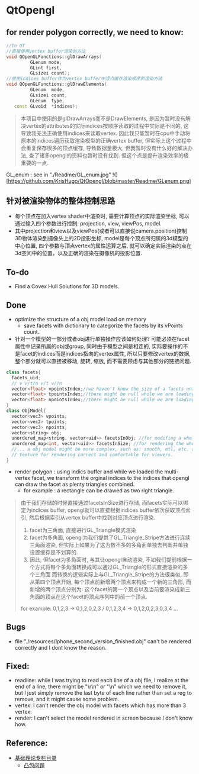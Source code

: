 # QtOpengl

## for render polygon correctly, we need to know:
```c++
//In QT
//直接使用vertex buffer渲染的方法
void QOpenGLFunctions::glDrawArrays(
         GLenum mode, 
         GLint first, 
         GLsizei count);
//使用indices buffer作为vertex buffer中顶点缓存渲染顺序的渲染方法
void QOpenGLFunctions::glDrawElements(
         GLenum  mode,
         GLsizei count,
         GLenum  type,
   const GLvoid  *indices);
```
> 本项目中使用的是glDrawArrays而不是DrawElements, 是因为暂时没有解决vertex的attributes的实际indices按顺序读取的过程中实际是不同的, 这导致我无法正确使用indices来读取vertex. 因此我只能暂时在cpu中手动将原本的indices遍历获取渲染模型的正确vertex buffer, 但实际上这个过程中会重复保存很多的顶点缓存, 导致数据量极大, 但我暂时没有什么好的解决办法, 查了诸多opengl的资料也暂时没有找到. 但这个点是提升渲染效率的极重要的一点.

GL_enum : see in "./Readme/GL_enum.jpg"
!()[https://github.com/KrisHugo/QtOpengl/blob/master/Readme/GLenum.png]

<!-- <img src="./README/GLenum.png" style="zoom:100%;" /> -->

## 针对被渲染物体的整体控制思路
- 每个顶点在加入vertex shader中渲染时, 需要计算顶点的实际渲染坐标, 可以通过输入四个参数进行控制: projection, view, viewPos, model.
- 其中projection和view以及viewPos(或者可以直接说camera.position)控制3D物体渲染到摄像头上的2D投影坐标, model是每个顶点所归属的3d模型的中心位置, 四个参数与顶点vertex的属性运算之后, 就可以确定实际渲染的点在3d空间中的位置，以及正确的渲染在摄像机的投影位置.

## To-do
- Find a Covex Hull Solutions for 3D models.

## Done
- optimize the structure of a obj model load on memory
  - save facets with dictionary to categorize the facets by its vPoints count.
- 针对一个模型的一部分或者obj进行单独操作应该如何处理? 可能必须在facet属性中记录所属的obj或group, 同时由于模型之间是相连的, 实际要操作的不是facet的indices而是indices指向的vertex属性, 所以只要修改vertex的数据, 整个部分就可以直接被移动, 旋转, 缩放, 而不需要顾虑与其他部分的链接问题.

```c++
class facets{
  facets_uid;
  // v v/t/n v/t v//n
  vector<float> vpointsIndex;//we haven't know the size of a facets until we loaded it.
  vector<float> tpointsIndex;//there might be null while we are loading, so we might check if it exists.
  vector<float> npointsIndex;//there might be null while we are loading, so we might check if it exists.
}
class ObjModel{
  vector<vec3> vpoints;
  vector<vec2> tpoints;
  vector<vec3> npoints;
  vector<string> obj;
  unordered_map<string, vector<uid>> facetsInObj; //for modifing a whole part of a objModel.
  unordered_map<int, vector<uid>> facetsInSize; //for rendering the whole objModel on Screen by opengl functions correctly.
  //... a obj model might be more complex, such as: smooth, mtl, etc. and I will and be willing to fix all of them to build this project after I finish my current emergent works.
  // texture for rendering correct and comfortable for viewers.
}

```

- render polygon : using indics buffer and while we loaded the multi-vertex facet, we transform the orginal indices to the indices that opengl can draw the facet as plenty triangles combined.
  - for example : a rectangle can be drawed as two right triangle.

> 由于我们存储的时候直接通过facetsInSize进行存储, 而facets实际可以绑定为indices buffer, opengl就可以直接根据indices buffer依次获取顶点索引, 然后根据索引从vertex buffer中找到对应顶点进行渲染.
> 1. facet为三角面, 直接进行GL_Triangle模式渲染
> 2. facet为多角面, opengl为我们提供了GL_Triangle_Stripe方法进行连续三角面渲染, 但实际上如果为了这为数不多的多角面单独去判断并单独设置缓存是不划算的.
> 3. 因此, 但facet为多角面时, 与其让opengl自动渲染, 不如我们提前根据一个方式将每个多角面转换成可以通过GL_Triangle的形式直接渲染的多个三角面
> 而转换的逻辑实际上与GL_Triangle_Stripe的方法很类似, 即从第四个顶点开始, 每个顶点前新增两个顶点来构成一个新的三角形, 而新增的两个顶点分别为: 这个facet的第一个顶点以及当前要渲染成新三角面的顶点在这个facet的顶点序列中的前一个顶点.
> 
> for example: 0,1,2,3 -> 0,1,2,0,2,3 / 0,1,2,3,4 -> 0,1,2,0,2,3,0,3,4 ...

## Bugs
- file "./resources/Iphone_second_version_finished.obj" can't be rendered correctly and I dont know the reason.

## Fixed:
- readline: while I was trying to read each line of a obj file, I realize at the end of a line, there might be "\r\n" or "\n" which we need to remove it, but I just simply remove the last byte of each line rather than set a reg to remove, and it might cause some problem.
- vertex: I can't render the obj model with facets which has more than 3 vertex.
- render: I can't select the model rendered in screen because I don't know how.

## Reference:
- [基础理论专栏目录](https://zhuanlan.zhihu.com/p/143212327)
  - [凸包问题](https://zhuanlan.zhihu.com/p/158043191)

